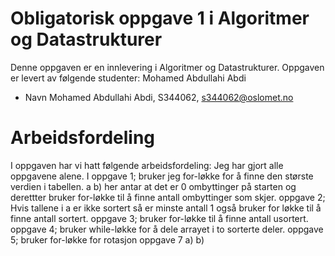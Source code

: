 # Obligatorisk oppgave 1 i Algoritmer og Datastrukturer

Denne oppgaven er en innlevering i Algoritmer og Datastrukturer. 
Oppgaven er levert av følgende studenter: Mohamed Abdullahi Abdi
* Navn Mohamed Abdullahi Abdi, S344062, s344062@oslomet.no

# Arbeidsfordeling

I oppgaven har vi hatt følgende arbeidsfordeling: Jeg har gjort alle oppgavene alene.
I oppgave 1; bruker jeg for-løkke for å finne den største verdien i tabellen.
a b) her antar at det er 0 ombyttinger på starten og derettter bruker for-løkke til å finne antall ombyttinger som skjer.
oppgave 2; Hvis tallene i a er ikke sortert så er minste antall 1 også bruker for løkke til å finne antall sortert.
oppgave 3; bruker for-løkke til å finne antall usortert.
oppgave 4; bruker while-løkke for å dele arrayet i to sorterte deler.
oppgave 5; bruker for-løkke for rotasjon 
oppgave 7 a)
b)



